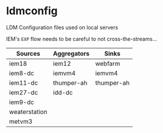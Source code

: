 ldmconfig
=========

LDM Configuration files used on local servers

IEM's `EXP` flow needs to be careful to not cross-the-streams...

Sources | Aggregators | Sinks
--- | --- | ---
iem18 | iem12 | webfarm
iem8-dc | iemvm4 | iemvm4
iem11-dc | thumper-ah | thumper-ah
iem27-dc |idd-dc |
iem9-dc | |
weaterstation | |
metvm3 | |
